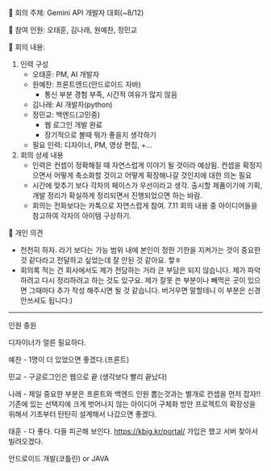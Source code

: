 📌 회의 주제: Gemini API 개발자 대회(~8/12)

📌 참여 인원: 오태훈, 김나래, 원예찬, 정민교

📌 회의 내용:
1. 인력 구성
   - 오태훈: PM, AI 개발자
   - 원예찬: 프론트엔드(안드로이드 자바)
      * 통신 부분 경험 부족, 시간적 여유가 많지 않음
   - 김나래: AI 개발자(python)
   - 정민교: 백엔드(고민중)
      * 웹 로그인 개발 완료
      * 장기적으로 볼때 뭐가 좋을지 생각하기
   - 필요 인력: 디자이너, PM, 영상 편집, +...
2. 회의 상세 내용
   - 인력은 컨셉이 정확해질 때 자연스럽게 이야기 될 것이라 예상됨. 컨셉을 확정지으면서 어떻게 축소화할 것이고 어떻게 확장해나갈 것인지에 대한 의논 필요
   - 시간에 맞추기 보다 각자의 페이스가 우선이라고 생각. 출시할 제품이기에 기획, 개발 정리가 확실하게 정리되면서 진행되었으면 하는 바람.
   - 회의는 전화보다는 카톡으로 자연스럽게 참여. 7.11 회의 내용 중 아이디어들을 참고하여 각자의 아이템 구상하기.

📌 개인 의견

- 천천히 하자. 라기 보다는 가능 범위 내에 본인이 정한 기한을 지켜가는 것이 중요한 것 같다라고 전달하고 싶었는데 잘 안된 것 같아요. 핳ㅎ
- 회의록 적는 건 회사에서도 제가 전담하는 거라 큰 부담은 되지 않습니다. 제가 파악하려고 다시 정리하려고 하는 것도 있구요. 제가 잘못 쓴 부분이나 빼먹은 곳이 있으면 그때마다 추가 작성 해주시면 될 것 같습니다. 버거우면 말할테니 이 부분은 신경 안쓰셔도 됩니다:)

---

인원 충원 

디자이너가 얼른 필요하다. 

예찬 - 1명이 더 있었으면 좋겠다.(프론트)

민교 - 구글로그인은 웹으로 끝 (생각보다 빨리 끝났다)

나래 - 제일 중요한 부분은 프론트와 백엔드 
인원 뽑는것과는 별개로 컨셉을 먼저 잡자!!
기존에 있는 선택지에 크게 벗어나지 않는 아이디어 구체화 방안 
프로젝트의 확장성을 위해서 기초부터 탄탄히 설계해서 나갔으면 좋겠다. 

태훈 - 다 좋다. 다들 피곤해 보인다. https://kbig.kr/portal/ 가입은 했고 서버 찾아서 빌려오겠다.

안드로이드 개발(코틀린) or JAVA 